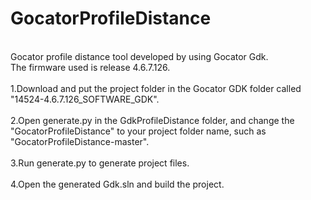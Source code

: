 # GocatorProfileDistance
<br>
Gocator profile distance tool developed by using Gocator Gdk.<br>
The firmware used is release 4.6.7.126.<br>
<br>
1.Download and put the project folder in the Gocator GDK folder called "14524-4.6.7.126_SOFTWARE_GDK".<br>
<br>
2.Open generate.py in the GdkProfileDistance folder, and change the "GocatorProfileDistance" to your project folder name, such as "GocatorProfileDistance-master".<br>
<br>
3.Run generate.py to generate project files.<br>
<br>
4.Open the generated Gdk.sln and build the project.<br>
